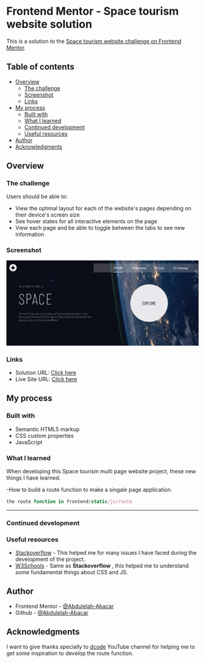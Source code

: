 # Frontend Mentor - Space tourism website solution

This is a solution to the [Space tourism website challenge on Frontend Mentor](https://www.frontendmentor.io/challenges/space-tourism-multipage-website-gRWj1URZ3).

## Table of contents

- [Overview](#overview)
  - [The challenge](#the-challenge)
  - [Screenshot](#screenshot)
  - [Links](#links)
- [My process](#my-process)
  - [Built with](#built-with)
  - [What I learned](#what-i-learned)
  - [Continued development](#continued-development)
  - [Useful resources](#useful-resources)
- [Author](#author)
- [Acknowledgments](#acknowledgments)

## Overview

### The challenge

Users should be able to:

- View the optimal layout for each of the website's pages depending on their device's screen size
- See hover states for all interactive elements on the page
- View each page and be able to toggle between the tabs to see new information

### Screenshot

![](Screenshot.png)

### Links

- Solution URL: [Click here](https://www.frontendmentor.io/solutions/responsive-single-page-application-q_lTUkY02X)
- Live Site URL: [Click here](https://space-tourism-single-page.herokuapp.com/)

## My process

### Built with

- Semantic HTML5 markup
- CSS custom properties
- JavaScript

### What I learned

When developing this Space tourism multi page website project, these new things I have learned.

-How to build a route function to make a singale page application.

```js
the route function in frontend/static/js/route
```
----

### Continued development


### Useful resources

- [Stackoverflow](https://stackoverflow.com/) - This helped me for many issues I have faced during the development of the project.
- [W3Schools](https://www.w3schools.com/) - Same as **Stackoverflow** , this helped me to understand some fundamental things about CSS and JS.

## Author

- Frontend Mentor - [@Abdulelah-Abacar](https://www.frontendmentor.io/profile/Abdulelah-Abacar)
- Github - [@Abdulelah-Abacar](https://github.com/Abdulelah-Abacar)

## Acknowledgments

I want to give thanks specially to [dcode](https://www.youtube.com/c/dcode-software) YouTube channel for helping me to get some inspiration to develop the route function.
